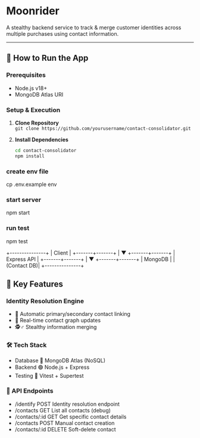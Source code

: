 # Moonrider

A stealthy backend service to track & merge customer identities across multiple purchases using contact information.

---

## 🚀 How to Run the App

### Prerequisites

- Node.js v18+
- MongoDB Atlas URI

### Setup & Execution

1. **Clone Repository**  
   `git clone https://github.com/yourusername/contact-consolidator.git`

2. **Install Dependencies**
   ```bash
   cd contact-consolidator
   npm install
   ```

### create env file

cp .env.example env

### start server

npm start

### run test

npm test

+---------------+
| Client |
+-------+-------+
|
▼
+-------+-------+
| Express API |
+-------+-------+
|
▼
+-------+-------+
| MongoDB |
| (Contact DB)|
+---------------+

## 🔧 Key Features

### Identity Resolution Engine

- 🎯 Automatic primary/secondary contact linking
- 🔄 Real-time contact graph updates
- 🕵️♂️ Stealthy information merging

### 🛠️ Tech Stack

- Database 🍃 MongoDB Atlas (NoSQL)
- Backend 🟢 Node.js + Express
- Testing 🧪 Vitest + Supertest

### 📡 API Endpoints

- /identify POST Identity resolution endpoint
- /contacts GET List all contacts (debug)
- /contacts/:id GET Get specific contact details
- /contacts POST Manual contact creation
- /contacts/:id DELETE Soft-delete contact

